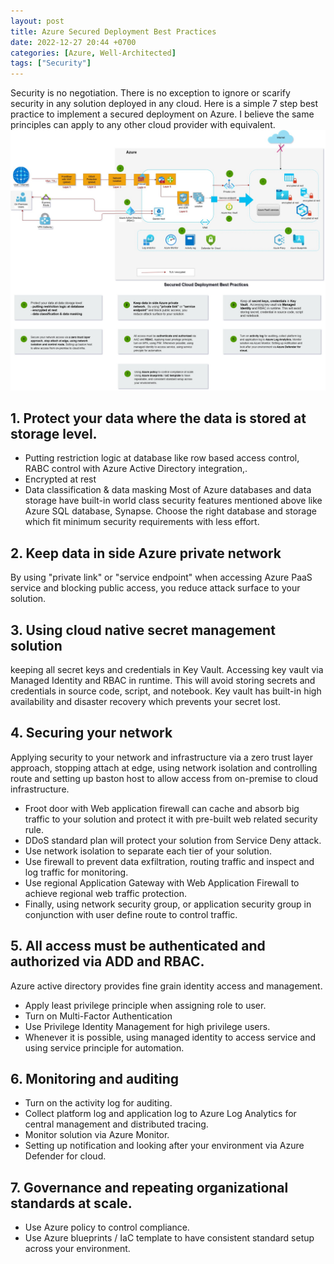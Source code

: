 ```yaml
---
layout: post
title: Azure Secured Deployment Best Practices
date: 2022-12-27 20:44 +0700
categories: [Azure, Well-Architected]
tags: ["Security"]
---
```

Security is no negotiation. There is no exception to ignore or scarify security in any solution deployed in any cloud. Here is a simple 7 step best practice to implement a secured deployment on Azure. I believe the same principles can apply to any other cloud provider with equivalent.
![Secured Deployment 7 steps best practice](/assets/img/posts/Azure-Secured-deployment-best-practices.jpg)
## 1. Protect your data where the data is stored at storage level.
- Putting restriction logic at database like row based access control, RABC control with Azure Active Directory integration,.
- Encrypted at rest
- Data classification & data masking
Most of Azure databases and data storage have built-in world class security features mentioned above like Azure SQL database, Synapse. Choose the right database and storage which fit minimum security requirements with less effort.

## 2. Keep data in side Azure private network
By using "private link" or "service endpoint" when accessing Azure PaaS service and blocking public access, you reduce attack surface to your solution.

## 3. Using cloud native secret management solution
keeping all secret keys and credentials in Key Vault. Accessing key vault via Managed Identity and RBAC in runtime. This will avoid storing secrets and credentials in source code, script, and notebook. Key vault has built-in high availability and disaster recovery which prevents your secret lost.

## 4. Securing your network
Applying security to your network and infrastructure via a zero trust layer approach, stopping attach at edge, using network isolation and controlling route and setting up baston host to allow access from on-premise to cloud infrastructure.
- Froot door with Web application firewall can cache and absorb big traffic to your solution and protect it with pre-built web related security rule.
- DDoS standard plan will protect your solution from Service Deny attack.
- Use network isolation to separate each tier of your solution.
- Use firewall to prevent data exfiltration, routing traffic and inspect and log traffic for monitoring.
- Use regional Application Gateway with Web Application Firewall to achieve regional web traffic protection.
- Finally, using network security group, or application security group in conjunction with user define route to control traffic.

## 5. All access must be authenticated and authorized via ADD and RBAC. 
Azure active directory provides fine grain identity access and management. 
- Apply least privilege principle when assigning role to user.
- Turn on Multi-Factor Authentication
- Use Privilege Identity Management for high privilege users. 
- Whenever it is possible, using managed identity to access service and using service principle for automation.

## 6. Monitoring and auditing
- Turn on the activity log for auditing.
- Collect platform log and application log to Azure Log Analytics for central management and distributed tracing. 
- Monitor solution via Azure Monitor. 
- Setting up notification and looking after your environment via Azure Defender for cloud.

## 7. Governance and repeating organizational standards at scale.
- Use Azure policy to control compliance. 
- Use Azure blueprints / IaC template to have consistent standard setup across your environment.

